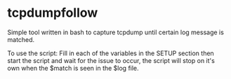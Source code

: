 tcpdumpfollow
=============

Simple tool written in bash to capture tcpdump until certain log message is matched. 

To use the script: Fill in each of the variables in the SETUP section then start the script and wait for 
the issue to occur, the script will stop on it's own when the $match is seen in the $log file.




